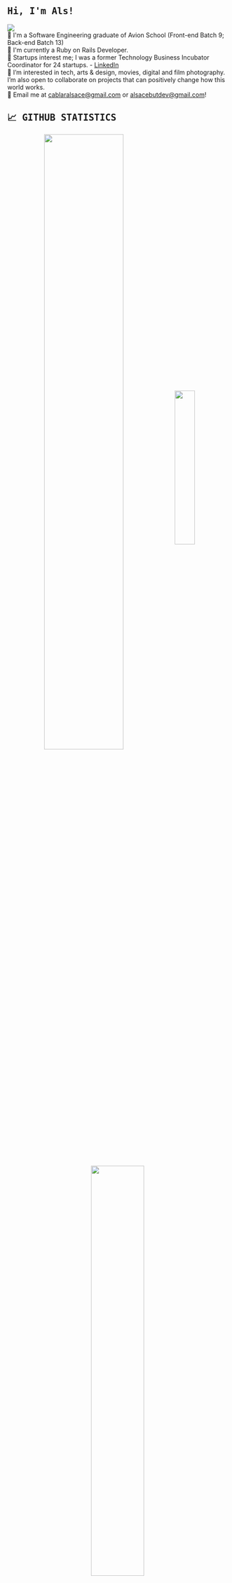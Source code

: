 [//]: # "IMG SHIELDS FROM: https://github.com/alexandresanlim/Badges4-README.md-Profile"

<h2><samp>Hi, I'm Als!</samp></h2>

![](https://visitor-badge.laobi.icu/badge?page_id=cablaralsace.visitor-badge)<br>
💟 I'm a Software Engineering graduate of Avion School (Front-end Batch 9; Back-end Batch 13) <br>
💟 I'm currently a Ruby on Rails Developer. <br>
💟 Startups interest me; I was a former Technology Business Incubator Coordinator for 24 startups.  - [LinkedIn](https://www.linkedin.com/in/cablaralsace/) <br>
💟 I’m interested in tech, arts & design, movies, digital and film photography. I’m also open to collaborate on projects that can positively change how this world works. <br>
💟 Email me at cablaralsace@gmail.com or alsacebutdev@gmail.com!

<h2><samp>📈 GITHUB STATISTICS</samp></h2>

<p align="center">
  <img width="60%" heigth="100%" style="display:inline" align="center" src="https://github-readme-stats.vercel.app/api/?username=cablaralsace&count_private=true&theme=tokyonight&showicons=true" />
  <img width="30%" heigth="60%" style="display:inline" align="center" src="https://github-readme-stats.vercel.app/api/top-langs/?username=cablaralsace&langs_count=5&theme=tokyonight" />
</p>

<p align="center">
  <img width="49%" heigth="100%" style="display:inline" align="center" src="https://github-readme-streak-stats.herokuapp.com/?user=cablaralsace" />
</p>

<h2><samp>💻 MOST USED LANGUAGES</samp></h2>
  <p style="padding: 0px 20px">
    <img src="https://img.shields.io/badge/Ruby%20-C21325?logo=ruby&logoColor=white&style=for-the-badge" />
    <img src="https://img.shields.io/badge/rails%20-%23FF2D20.svg?&style=for-the-badge&logo=ruby-on-rails&logoColor=white">
    <img src="https://img.shields.io/badge/javascript-%23F7DF1E.svg?&style=for-the-badge&logo=javascript&logoColor=black">
  </p>

<h2><samp>💻 FRONTEND TECHNOLOGIES</samp></h2>
  <p style="padding: 0px 20px">
    <img src = "https://img.shields.io/badge/HTML5-E34F26?style=for-the-badge&logo=html5&logoColor=white"> 
    <img src = "https://img.shields.io/badge/css-%23239120.svg?&style=for-the-badge&logo=css3&logoColor=white">
    <img src="https://img.shields.io/badge/sass%20-%23CC6699.svg?&style=for-the-badge&logo=sass&logoColor=white">
    <img src="https://img.shields.io/badge/Tailwind_CSS-38B2AC?style=for-the-badge&logo=tailwind-css&logoColor=white">
    <img src="https://img.shields.io/badge/bootstrap%20-%23563D7C.svg?&style=for-the-badge&logo=bootstrap&logoColor=white">
  <p>

<h2><samp>💻 BACKEND TECHNOLOGIES</samp></h2>
  <p style="padding: 0px 20px">
    <img src="https://img.shields.io/badge/Ruby%20-C21325?logo=ruby&logoColor=white&style=for-the-badge" />
    <img src="https://img.shields.io/badge/rails%20-%23FF2D20.svg?&style=for-the-badge&logo=ruby-on-rails&logoColor=white"> 
  <p>

<h2><samp>💻 DATABASE</samp></h2>
  <p style="padding: 0px 20px">
    <img src="https://img.shields.io/badge/PostgreSQL-316192?style=for-the-badge&logo=postgresql&logoColor=white" />
    <img src="https://img.shields.io/badge/redis-%23DD0031.svg?&style=for-the-badge&logo=redis&logoColor=white" />
  <p>

<h2><samp>💻 HOSTING</samp></h2>
  <p style="padding: 0px 20px">
    <img src="https://img.shields.io/badge/Heroku-430098?style=for-the-badge&logo=heroku&logoColor=white"/>
    <img src="https://img.shields.io/badge/Wordpress-21759B?style=for-the-badge&logo=wordpress&logoColor=white"/>
  </p>

<h2><samp>🔧 IDE & DEVELOPMENT TOOLS</samp></h2>
  <p style="padding: 0px 20px">
    <img src="https://img.shields.io/badge/Visual_Studio_Code-0078D4?style=for-the-badge&logo=visual%20studio%20code&logoColor=white"/>
    <img src="https://img.shields.io/badge/iTerm2-000000?style=for-the-badge&logo=iterm2&logoColor=white"/>
    <img src="https://img.shields.io/badge/Git%20-F05032?logo=git&logoColor=white&style=for-the-badge" />
    <img src="https://img.shields.io/badge/github-%23100000.svg?&style=for-the-badge&logo=github&logoColor=white">
    <img src="https://img.shields.io/badge/Postman%20-FF6C37?logo=postman&logoColor=white&style=for-the-badge" />
  <p>

<h2><samp>💻 PROJECT MANAGEMENT TOOLS</samp></h2>
  <p style="padding: 0px 20px">
    <img src="https://img.shields.io/badge/Notion-000000?style=for-the-badge&logo=notion&logoColor=white"/>
    <img src="https://img.shields.io/badge/Trello-0052CC?style=for-the-badge&logo=trello&logoColor=white"/>
  </p>

<h2><samp>🎨 DESIGN</samp></h2>
  <p style="padding: 0px 20px">
    <img src="https://img.shields.io/badge/Adobe%20Creative%20Cloud-DA1F26?style=for-the-badge&logo=Adobe%20Creative%20Cloud&logoColor=white" />
    <img src="https://img.shields.io/badge/Adobe%20Photoshop-31A8FF?style=for-the-badge&logo=Adobe%20Photoshop&logoColor=black"/>
    <img src="https://img.shields.io/badge/Adobe%20Lightroom-31A8FF?style=for-the-badge&logo=Adobe%20Lightroom&logoColor=white"/>
    <img src="https://img.shields.io/badge/Adobe%20Illustrator-FF9A00?style=for-the-badge&logo=adobe%20illustrator&logoColor=white" />
    <img src="https://img.shields.io/badge/Adobe%20InDesign-FF3366?style=for-the-badge&logo=Adobe%20InDesign&logoColor=white"/>
    <img src="https://img.shields.io/badge/Canva-%2300C4CC.svg?&style=for-the-badge&logo=Canva&logoColor=white" />
    <img src="https://img.shields.io/badge/InVision-FF3366?style=for-the-badge&logo=InVision&logoColor=white"/>
  <p>
